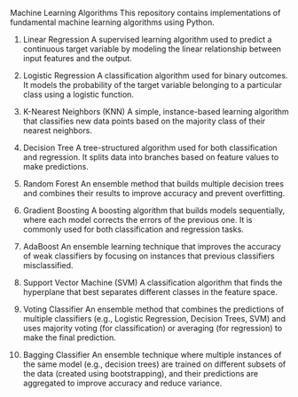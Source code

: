 Machine Learning Algorithms
This repository contains implementations of fundamental machine learning algorithms using Python.

1. Linear Regression
A supervised learning algorithm used to predict a continuous target variable by modeling the linear relationship between input features and the output.

2. Logistic Regression
A classification algorithm used for binary outcomes. It models the probability of the target variable belonging to a particular class using a logistic function.

3. K-Nearest Neighbors (KNN)
A simple, instance-based learning algorithm that classifies new data points based on the majority class of their nearest neighbors.

4. Decision Tree
A tree-structured algorithm used for both classification and regression. It splits data into branches based on feature values to make predictions.

5. Random Forest
An ensemble method that builds multiple decision trees and combines their results to improve accuracy and prevent overfitting.

6. Gradient Boosting
A boosting algorithm that builds models sequentially, where each model corrects the errors of the previous one. It is commonly used for both classification and regression tasks.

7. AdaBoost
An ensemble learning technique that improves the accuracy of weak classifiers by focusing on instances that previous classifiers misclassified.

8. Support Vector Machine (SVM)
A classification algorithm that finds the hyperplane that best separates different classes in the feature space.

9. Voting Classifier
An ensemble method that combines the predictions of multiple classifiers (e.g., Logistic Regression, Decision Trees, SVM) and uses majority voting (for classification) or averaging (for regression) to make the final prediction.

10. Bagging Classifier
An ensemble technique where multiple instances of the same model (e.g., decision trees) are trained on different subsets of the data (created using bootstrapping), and their predictions are aggregated to improve accuracy and reduce variance.




